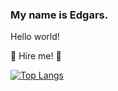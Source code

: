 ### My name is Edgars.

Hello world!




👯 Hire me!  👯 

[![Top Langs](https://github-readme-stats.vercel.app/api/top-langs/?username=Volsund)](https://github.com/anuraghazra/github-readme-stats)

